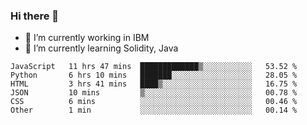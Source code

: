 ### Hi there 👋

<!--
**mathcodeman/mathcodeman** is a ✨ _special_ ✨ repository because its `README.md` (this file) appears on your GitHub profile.

Here are some ideas to get you started:

- 🔭 I’m currently working on ...
- 🌱 I’m currently learning ...
- 👯 I’m looking to collaborate on ...
- 🤔 I’m looking for help with ...
- 💬 Ask me about ...
- 📫 How to reach me: ...
- 😄 Pronouns: ...
- ⚡ Fun fact: ...
-->

- 🔭 I’m currently working in IBM
- 🌱 I’m currently learning Solidity, Java

<!--START_SECTION:waka-->

```text
JavaScript   11 hrs 47 mins  █████████████▒░░░░░░░░░░░   53.52 %
Python       6 hrs 10 mins   ███████░░░░░░░░░░░░░░░░░░   28.05 %
HTML         3 hrs 41 mins   ████▒░░░░░░░░░░░░░░░░░░░░   16.75 %
JSON         10 mins         ▒░░░░░░░░░░░░░░░░░░░░░░░░   00.78 %
CSS          6 mins          ░░░░░░░░░░░░░░░░░░░░░░░░░   00.46 %
Other        1 min           ░░░░░░░░░░░░░░░░░░░░░░░░░   00.14 %
```

<!--END_SECTION:waka-->
